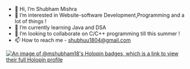 - 👋 Hi, I’m Shubham Mishra
- 👀 I’m interested in Website-software Development,Programming and a lot of things !
- 🌱 I’m currently learning Java and DSA
- 💞️ I’m looking to collaborate on C/C++ programming till this summer !
- 📫 How to reach me - shubhuu1804@gmail.com

[![An image of @mshubham18's Holopin badges, which is a link to view their full Holopin profile](https://holopin.me/mshubham18)](https://holopin.io/@mshubham18)
